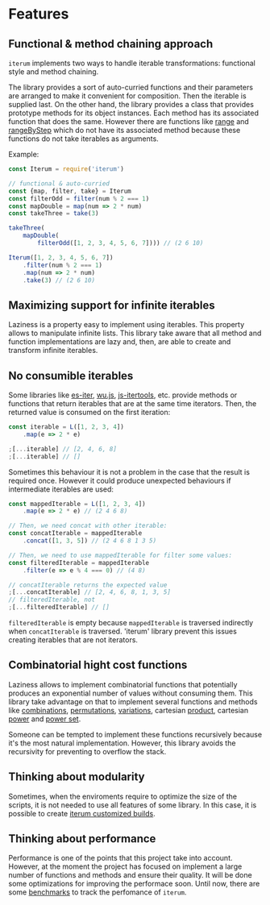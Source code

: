 # Features

## Functional & method chaining approach

`iterum` implements two ways to handle iterable transformations: functional style and method chaining.

The library provides a sort of auto-curried functions and their parameters are arranged to make it convenient for composition. Then the iterable is supplied last. On the other hand, the library provides a class that provides prototype methods for its object instances. Each method has its associated function that does the same. However there are functions like [range]() and [rangeByStep]() which do not have its associated method because these functions do not take iterables as arguments.

Example:
``` javascript
const Iterum = require('iterum')

// functional & auto-curried
const {map, filter, take} = Iterum
const filterOdd = filter(num % 2 === 1)
const mapDouble = map(num => 2 * num)
const takeThree = take(3)

takeThree(
    mapDouble(
        filterOdd([1, 2, 3, 4, 5, 6, 7]))) // (2 6 10)

Iterum([1, 2, 3, 4, 5, 6, 7])
    .filter(num % 2 === 1)
    .map(num => 2 * num)
    .take(3) // (2 6 10)
```


## Maximizing support for infinite iterables

Laziness is a property easy to implement using iterables. This property allows to manipulate infinite lists. This library take aware that all method and function implementations are lazy and, then, are able to create and transform infinite iterables.

## No consumible iterables

Some libraries like [es-iter](), [wu.js](), [js-itertools](), etc. provide methods or functions that return iterables that are at the same time iterators. Then, the returned value is consumed on the first iteration:

``` javascript
const iterable = L([1, 2, 3, 4])
    .map(e => 2 * e)

;[...iterable] // [2, 4, 6, 8]
;[...iterable] // []
```

Sometimes this behaviour it is not a problem in the case that the result is required once. However it could produce unexpected behaviours if intermediate iterables are used:

``` javascript
const mappedIterable = L([1, 2, 3, 4])
    .map(e => 2 * e) // (2 4 6 8)

// Then, we need concat with other iterable:
const concatIterable = mappedIterable
    .concat([1, 3, 5]) // (2 4 6 8 1 3 5)

// Then, we need to use mappedIterable for filter some values:
const filteredIterable = mappedIterable
    .filter(e => e % 4 === 0) // (4 8)

// concatIterable returns the expected value
;[...concatIterable] // [2, 4, 6, 8, 1, 3, 5]
// filteredIterable, not
;[...filteredIterable] // []

```

`filteredIterable` is empty because `mappedIterable` is traversed indirectly when `concatIterable` is traversed. 'iterum' library prevent this issues creating iterables that are not iterators.

## Combinatorial hight cost functions

Laziness allows to implement combinatorial functions that potentially produces an exponential number of values without consuming them. This library take advantage on that to implement several functions and methods like [combinations](), [permutations](), [variations](), cartesian [product](), cartesian [power]() and [power set]().

Someone can be tempted to implement these functions recursively because it's the most natural implementation. However, this library avoids the recursivity for preventing to overflow the stack.

## Thinking about modularity

Sometimes, when the enviroments require to optimize the size of the scripts, it is not needed to use all features of some library. In this case, it is possible to create [iterum customized builds]().

## Thinking about performance

Performance is one of the points that this project take into account. However, at the moment the project has focused on implement a large number of functions and methods and ensure their quality. It will be done some optimizations for improving the performace soon. Until now, there are some [benchmarks]() to track the perfomance of `iterum`.
